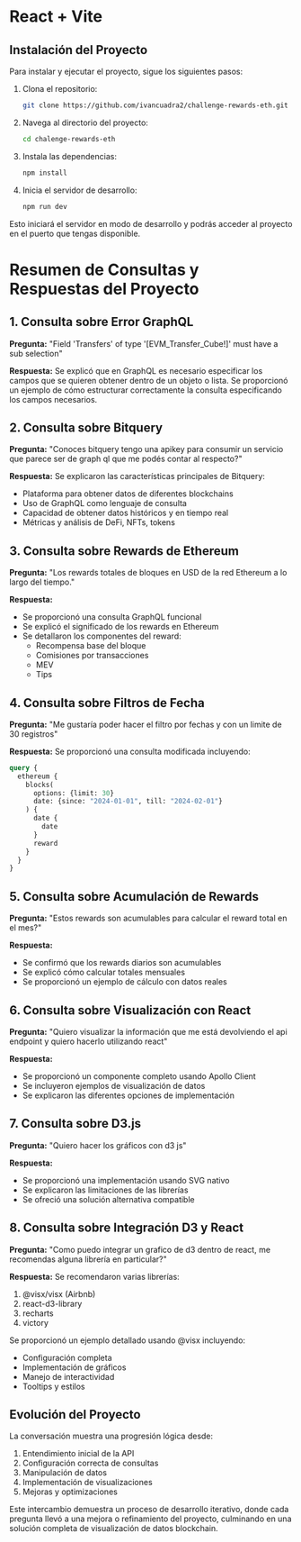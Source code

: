 # React + Vite

## Instalación del Proyecto

Para instalar y ejecutar el proyecto, sigue los siguientes pasos:

1. Clona el repositorio:
    ```bash
    git clone https://github.com/ivancuadra2/challenge-rewards-eth.git
    ```

2. Navega al directorio del proyecto:
    ```bash
    cd chalenge-rewards-eth
    ```

3. Instala las dependencias:
    ```bash
    npm install
    ```

4. Inicia el servidor de desarrollo:
    ```bash
    npm run dev
    ```

Esto iniciará el servidor en modo de desarrollo y podrás acceder al proyecto en el puerto que tengas disponible.


# Resumen de Consultas y Respuestas del Proyecto

## 1. Consulta sobre Error GraphQL
**Pregunta:** "Field 'Transfers' of type '[EVM_Transfer_Cube!]' must have a sub selection"

**Respuesta:** Se explicó que en GraphQL es necesario especificar los campos que se quieren obtener dentro de un objeto o lista. Se proporcionó un ejemplo de cómo estructurar correctamente la consulta especificando los campos necesarios.

## 2. Consulta sobre Bitquery
**Pregunta:** "Conoces bitquery tengo una apikey para consumir un servicio que parece ser de graph ql que me podés contar al respecto?"

**Respuesta:** Se explicaron las características principales de Bitquery:
- Plataforma para obtener datos de diferentes blockchains
- Uso de GraphQL como lenguaje de consulta
- Capacidad de obtener datos históricos y en tiempo real
- Métricas y análisis de DeFi, NFTs, tokens

## 3. Consulta sobre Rewards de Ethereum
**Pregunta:** "Los rewards totales de bloques en USD de la red Ethereum a lo largo del tiempo."

**Respuesta:** 
- Se proporcionó una consulta GraphQL funcional
- Se explicó el significado de los rewards en Ethereum
- Se detallaron los componentes del reward:
  * Recompensa base del bloque
  * Comisiones por transacciones
  * MEV
  * Tips

## 4. Consulta sobre Filtros de Fecha
**Pregunta:** "Me gustaría poder hacer el filtro por fechas y con un limite de 30 registros"

**Respuesta:** Se proporcionó una consulta modificada incluyendo:
```graphql
query {
  ethereum {
    blocks(
      options: {limit: 30}
      date: {since: "2024-01-01", till: "2024-02-01"}
    ) {
      date {
        date
      }
      reward
    }
  }
}
```

## 5. Consulta sobre Acumulación de Rewards
**Pregunta:** "Estos rewards son acumulables para calcular el reward total en el mes?"

**Respuesta:** 
- Se confirmó que los rewards diarios son acumulables
- Se explicó cómo calcular totales mensuales
- Se proporcionó un ejemplo de cálculo con datos reales

## 6. Consulta sobre Visualización con React
**Pregunta:** "Quiero visualizar la información que me está devolviendo el api endpoint y quiero hacerlo utilizando react"

**Respuesta:**
- Se proporcionó un componente completo usando Apollo Client
- Se incluyeron ejemplos de visualización de datos
- Se explicaron las diferentes opciones de implementación

## 7. Consulta sobre D3.js
**Pregunta:** "Quiero hacer los gráficos con d3 js"

**Respuesta:**
- Se proporcionó una implementación usando SVG nativo
- Se explicaron las limitaciones de las librerías
- Se ofreció una solución alternativa compatible

## 8. Consulta sobre Integración D3 y React
**Pregunta:** "Como puedo integrar un grafico de d3 dentro de react, me recomendas alguna librería en particular?"

**Respuesta:**
Se recomendaron varias librerías:
1. @visx/visx (Airbnb)
2. react-d3-library
3. recharts
4. victory

Se proporcionó un ejemplo detallado usando @visx incluyendo:
- Configuración completa
- Implementación de gráficos
- Manejo de interactividad
- Tooltips y estilos

## Evolución del Proyecto
La conversación muestra una progresión lógica desde:
1. Entendimiento inicial de la API
2. Configuración correcta de consultas
3. Manipulación de datos
4. Implementación de visualizaciones
5. Mejoras y optimizaciones

Este intercambio demuestra un proceso de desarrollo iterativo, donde cada pregunta llevó a una mejora o refinamiento del proyecto, culminando en una solución completa de visualización de datos blockchain.
